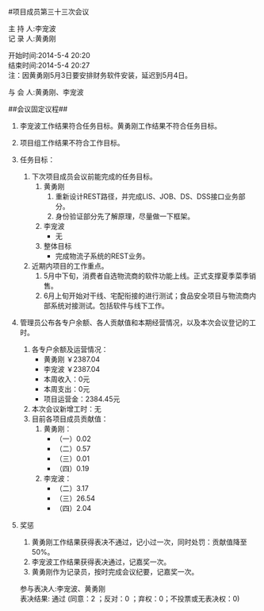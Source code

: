 #项目成员第三十三次会议

主 持 人:李宠波    
记 录 人:黄勇刚   

开始时间:2014-5-4 20:20  
结束时间:2014-5-4 20:27  
注：因黄勇刚5月3日要安排财务软件安装，延迟到5月4日。

与 会 人:黄勇刚、李宠波  

##会议固定议程##
1. 李宠波工作结果符合任务目标。黄勇刚工作结果不符合任务目标。
2. 项目组工作结果不符合工作目标。
3. 任务目标：
	1. 下次项目成员会议前能完成的任务目标。
		1. 黄勇刚
			1. 重新设计REST路径，并完成LIS、JOB、DS、DSS接口业务部分。 
			2. 身份验证部分先了解原理，尽量做一下框架。
		2. 李宠波
			- 无
		3. 整体目标
			- 完成物流子系统的REST业务。
	2. 近期内项目的工作重点。
		1. 5月中下旬，消费者自选物流商的软件功能上线。正式支撑夏季菜季销售。
		2. 6月上旬开始对干线、宅配衔接的进行测试；食品安全项目与物流商内部系统对接测试。包括软件与线下工作。
		
5. 管理员公布各专户余额、各人贡献值和本期经营情况，以及本次会议登记的工时。
	1. 各专户余额及运营情况：
		- 黄勇刚 ￥2387.04
		- 李宠波 ￥2387.04
		- 本周收入：0元
		- 本周支出：0元
		- 项目运营金：2384.45元
	2. 本次会议新增工时：无
	3. 目前各项目成员贡献值：
		1. 黄勇刚：
			- （一）0.02
			- （二）0.57
			- （三）0.01
			- （四）0.19
		2. 李宠波：
			- （二）3.17
			- （三）26.54
			- （四）2.04

6. 奖惩
	1. 黄勇刚工作结果获得表决不通过，记小过一次，同时处罚：贡献值降至50%。
	2. 李宠波工作结果获得表决通过，记嘉奖一次。
	3. 黄勇刚作为记录员，按时完成会议纪要，记嘉奖一次。
 
	参与表决人:李宠波、黄勇刚  
	表决结果: 通过 (同意：2 ；反对：0 ；弃权：0；不投票或无表决权：0)  
